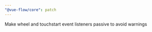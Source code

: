 ```yaml
---
"@vue-flow/core": patch
---
```


Make wheel and touchstart event listeners passive to avoid warnings
